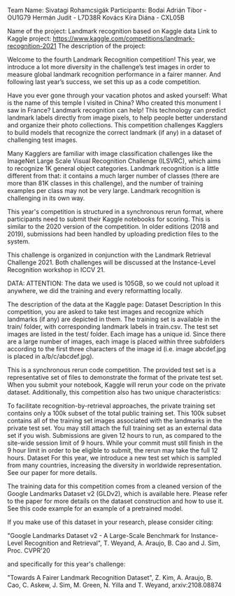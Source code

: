 Team Name: Sivatagi Rohamcsigák
Participants: 
	Bodai Adrián Tibor - OU1G79 
	Hermán Judit - L7D38R
	Kovács Kíra Diána - CXL05B

Name of the project: Landmark recognition based on Kaggle data
Link to Kaggle project: https://www.kaggle.com/competitions/landmark-recognition-2021
The description of the project:

Welcome to the fourth Landmark Recognition competition! This year, we introduce a lot more diversity in the challenge’s test images in order to measure global landmark recognition performance in a fairer manner. And following last year’s success, we set this up as a code competition.

Have you ever gone through your vacation photos and asked yourself: What is the name of this temple I visited in China? Who created this monument I saw in France? Landmark recognition can help! This technology can predict landmark labels directly from image pixels, to help people better understand and organize their photo collections. This competition challenges Kagglers to build models that recognize the correct landmark (if any) in a dataset of challenging test images.

Many Kagglers are familiar with image classification challenges like the ImageNet Large Scale Visual Recognition Challenge (ILSVRC), which aims to recognize 1K general object categories. Landmark recognition is a little different from that: it contains a much larger number of classes (there are more than 81K classes in this challenge), and the number of training examples per class may not be very large. Landmark recognition is challenging in its own way.

This year's competition is structured in a synchronous rerun format, where participants need to submit their Kaggle notebooks for scoring. This is similar to the 2020 version of the competition. In older editions (2018 and 2019), submissions had been handled by uploading prediction files to the system.

This challenge is organized in conjunction with the Landmark Retrieval Challenge 2021. Both challenges will be discussed at the Instance-Level Recognition workshop in ICCV 21.


DATA:
ATTENTION: The data we used is 105GB, so we could not upload it anywhere, we did the training and every reformatting locally. 


The description of the data at the Kaggle page:
Dataset Description
In this competition, you are asked to take test images and recognize which landmarks (if any) are depicted in them. The training set is available in the train/ folder, with corresponding landmark labels in train.csv. The test set images are listed in the test/ folder. Each image has a unique id. Since there are a large number of images, each image is placed within three subfolders according to the first three characters of the image id (i.e. image abcdef.jpg is placed in a/b/c/abcdef.jpg).

This is a synchronous rerun code competition. The provided test set is a representative set of files to demonstrate the format of the private test set. When you submit your notebook, Kaggle will rerun your code on the private dataset. Additionally, this competition also has two unique characteristics:

To facilitate recognition-by-retrieval approaches, the private training set contains only a 100k subset of the total public training set. This 100k subset contains all of the training set images associated with the landmarks in the private test set. You may still attach the full training set as an external data set if you wish.
Submissions are given 12 hours to run, as compared to the site-wide session limit of 9 hours. While your commit must still finish in the 9 hour limit in order to be eligible to submit, the rerun may take the full 12 hours.
Dataset
For this year, we introduce a new test set which is sampled from many countries, increasing the diversity in worldwide representation. See our paper for more details.

The training data for this competition comes from a cleaned version of the Google Landmarks Dataset v2 (GLDv2), which is available here. Please refer to the paper for more details on the dataset construction and how to use it. See this code example for an example of a pretrained model.

If you make use of this dataset in your research, please consider citing:

"Google Landmarks Dataset v2 - A Large-Scale Benchmark for Instance-Level Recognition and Retrieval", T. Weyand, A. Araujo, B. Cao and J. Sim, Proc. CVPR'20

and specifically for this year's challenge:

"Towards A Fairer Landmark Recognition Dataset", Z. Kim, A. Araujo, B. Cao, C. Askew, J. Sim, M. Green, N. Yilla and T. Weyand, arxiv:2108.08874
